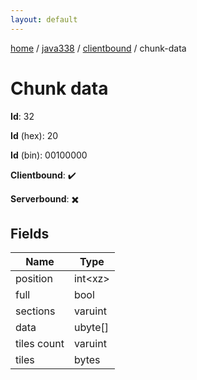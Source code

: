```yaml
---
layout: default
---
```


[home](/)  /  [java338](/protocol/java338)  /  [clientbound](/protocol/java338/clientbound)  /  chunk-data

# Chunk data

**Id**: 32

**Id** (hex): 20

**Id** (bin): 00100000

**Clientbound**: ✔️

**Serverbound**: ✖️

## Fields

Name | Type
---|---
position | int&lt;xz&gt;
full | bool
sections | varuint
data | ubyte[]
tiles count | varuint
tiles | bytes
